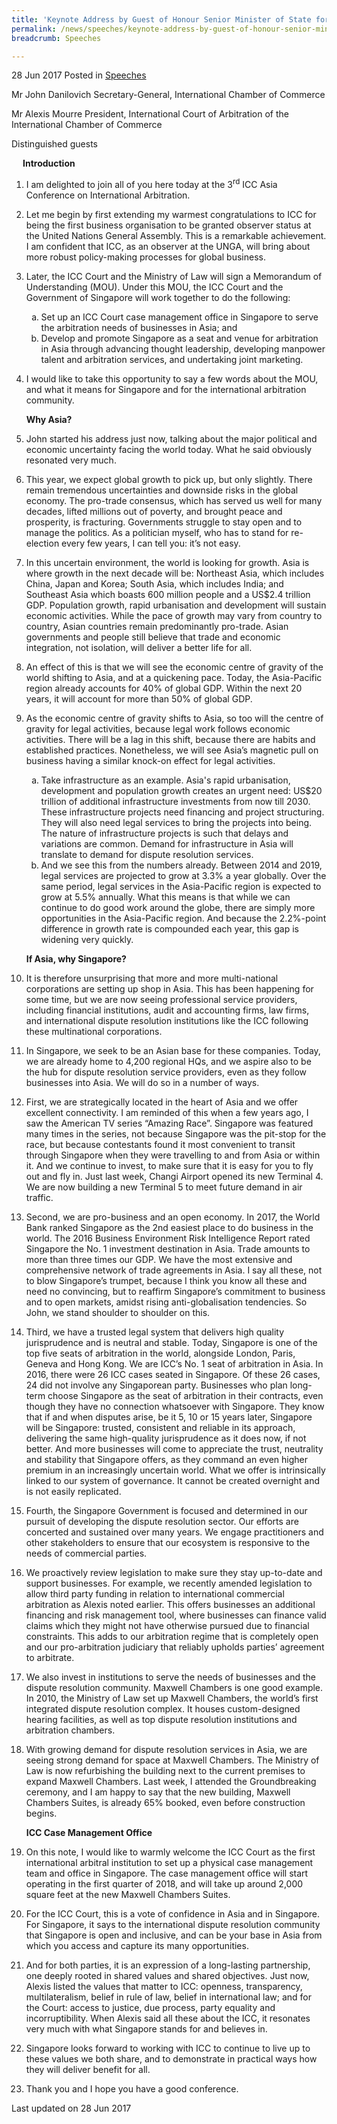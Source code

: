 ```yaml
---
title: 'Keynote Address by Guest of Honour Senior Minister of State for Law and Finance Ms Indranee Rajah at the 3rd ICC Asia Conference on International Arbitration'
permalink: /news/speeches/keynote-address-by-guest-of-honour-senior-minister-of-state-for-/
breadcrumb: Speeches

---
```



28 Jun 2017 Posted in [Speeches](/news/speeches)

Mr John Danilovich
Secretary-General, International Chamber of Commerce

Mr Alexis Mourre
President, International Court of Arbitration of the International Chamber of Commerce

Distinguished guests


<p style="margin-left: 18px; font-weight:bold">Introduction</p>

 1. I am delighted to join all of you here today at the 3<sup>rd</sup> ICC Asia Conference on International Arbitration.

 

 2. Let me begin by first extending my warmest congratulations to ICC for being the first business organisation to be granted observer status at the United Nations General Assembly. This is a remarkable achievement. I am confident that ICC, as an observer at the UNGA, will bring about more robust policy-making processes for global business. 

 3. Later, the ICC Court and the Ministry of Law will sign a Memorandum of Understanding (MOU). Under this MOU, the ICC Court and the Government of Singapore will work together to do the following: 
    <ol style="list-style-type: lower-alpha">
    <li>Set up an ICC Court case management office in Singapore to serve the arbitration needs of businesses in Asia; and</li>
    <li>Develop and promote Singapore as a seat and venue for arbitration in Asia through advancing thought leadership, developing           manpower talent and arbitration services, and undertaking joint marketing. </li>
    </ol>




 4. I would like to take this opportunity to say a few words about the MOU, and what it means for Singapore and for the international arbitration community.
    
    **Why Asia?**

 5. John started his address just now, talking about the major political and economic uncertainty facing the world today. What he said obviously resonated very much.

 

 6. This year, we expect global growth to pick up, but only slightly. There remain tremendous uncertainties and downside risks in the global economy. The pro-trade consensus, which has served us well for many decades, lifted millions out of poverty, and brought peace and prosperity, is fracturing. Governments struggle to stay open and to manage the politics. As a politician myself, who has to stand for re-election every few years, I can tell you: it’s not easy.

 

 7. In this uncertain environment, the world is looking for growth. Asia is where growth in the next decade will be: Northeast Asia, which includes China, Japan and Korea; South Asia, which includes India; and Southeast Asia which boasts 600 million people and a US$2.4 trillion GDP. Population growth, rapid urbanisation and development will sustain economic activities. While the pace of growth may vary from country to country, Asian countries remain predominantly pro-trade. Asian governments and people still believe that trade and economic integration, not isolation, will deliver a better life for all.

 

 8. An effect of this is that we will see the economic centre of gravity of the world shifting to Asia, and at a quickening pace. Today, the Asia-Pacific region already accounts for 40% of global GDP. Within the next 20 years, it will account for more than 50% of global GDP.


 9. As the economic centre of gravity shifts to Asia, so too will the centre of gravity for legal activities, because legal work follows economic activities. There will be a lag in this shift, because there are habits and established practices. Nonetheless, we will see Asia’s magnetic pull on business having a similar knock-on effect for legal activities.
    <ol style="list-style-type: lower-alpha">
    <li>Take infrastructure as an example. Asia's rapid urbanisation, development and population growth creates an urgent need: US$20       trillion of additional infrastructure investments from now till 2030. These infrastructure projects need financing and project         structuring. They will also need legal services to bring the projects into being.  The nature of infrastructure projects is such       that delays and variations are common. Demand for infrastructure in Asia will translate to demand for dispute resolution               services.</li>
    <li>And we see this from the numbers already. Between 2014 and 2019, legal services are projected to grow at 3.3% a year globally.       Over the same period, legal services in the Asia-Pacific region is expected to grow at 5.5% annually. What this means is that while     we can continue to do good work around the globe, there are simply more opportunities in the Asia-Pacific region. And because the       2.2%-point difference in growth rate is compounded each year, this gap is widening very quickly. </li> 
    </ol>

    **If Asia, why Singapore?**


10. It is therefore unsurprising that more and more multi-national corporations are setting up shop in Asia. This has been happening for some time, but we are now seeing professional service providers, including financial institutions, audit and accounting firms, law firms, and international dispute resolution institutions like the ICC following these multinational corporations.       

 

11. In Singapore, we seek to be an Asian base for these companies. Today, we are already home to 4,200 regional HQs, and we aspire also to be the hub for dispute resolution service providers, even as they follow businesses into Asia. We will do so in a number of ways. 

 

12. First, we are strategically located in the heart of Asia and we offer excellent connectivity. I am reminded of this when a few years ago, I saw the American TV series “Amazing Race”. Singapore was featured many times in the series, not because Singapore was the pit-stop for the race, but because contestants found it most convenient to transit through Singapore when they were travelling to and from Asia or within it. And we continue to invest, to make sure that it is easy for you to fly out and fly in. Just last week, Changi Airport opened its new Terminal 4. We are now building a new Terminal 5 to meet future demand in air traffic.

 

13. Second, we are pro-business and an open economy. In 2017, the World Bank ranked Singapore as the 2nd easiest place to do business in the world. The 2016 Business Environment Risk Intelligence Report rated Singapore the No. 1 investment destination in Asia. Trade amounts to more than three times our GDP. We have the most extensive and comprehensive network of trade agreements in Asia. I say all these, not to blow Singapore’s trumpet, because I think you know all these and need no convincing, but to reaffirm Singapore’s commitment to business and to open markets, amidst rising anti-globalisation tendencies. So John, we stand shoulder to shoulder on this.

 

14. Third, we have a trusted legal system that delivers high quality jurisprudence and is neutral and stable. Today, Singapore is one of the top five seats of arbitration in the world, alongside London, Paris, Geneva and Hong Kong. We are ICC’s No. 1 seat of arbitration in Asia. In 2016, there were 26 ICC cases seated in Singapore. Of these 26 cases, 24 did not involve any Singaporean party.  Businesses who plan long-term choose Singapore as the seat of arbitration in their contracts, even though they have no connection whatsoever with Singapore. They know that if and when disputes arise, be it 5, 10 or 15 years later, Singapore will be Singapore: trusted, consistent and reliable in its approach, delivering the same high-quality jurisprudence as it does now, if not better. And more businesses will come to appreciate the trust, neutrality and stability that Singapore offers, as they command an even higher premium in an increasingly uncertain world. What we offer is intrinsically linked to our system of governance. It cannot be created overnight and is not easily replicated.

 

15. Fourth, the Singapore Government is focused and determined in our pursuit of developing the dispute resolution sector. Our efforts are concerted and sustained over many years. We engage practitioners and other stakeholders to ensure that our ecosystem is responsive to the needs of commercial parties.

 

16. We proactively review legislation to make sure they stay up-to-date and support businesses. For example, we recently amended legislation to allow third party funding in relation to international commercial arbitration as Alexis noted earlier. This offers businesses an additional financing and risk management tool, where businesses can finance valid claims which they might not have otherwise pursued due to financial constraints. This adds to our arbitration regime that is completely open and our pro-arbitration judiciary that reliably upholds parties’ agreement to arbitrate.

 

17. We also invest in institutions to serve the needs of businesses and the dispute resolution community. Maxwell Chambers is one good example. In 2010, the Ministry of Law set up Maxwell Chambers, the world’s first integrated dispute resolution complex. It houses custom-designed hearing facilities, as well as top dispute resolution institutions and arbitration chambers.

 

18. With growing demand for dispute resolution services in Asia, we are seeing strong demand for space at Maxwell Chambers. The Ministry of Law is now refurbishing the building next to the current premises to expand Maxwell Chambers. Last week, I attended the Groundbreaking ceremony, and I am happy to say that the new building, Maxwell Chambers Suites, is already 65% booked, even before construction begins.
    
    **ICC Case Management Office**

 

19. On this note, I would like to warmly welcome the ICC Court as the first international arbitral institution to set up a physical case management team and office in Singapore. The case management office will start operating in the first quarter of 2018, and will take up around 2,000 square feet at the new Maxwell Chambers Suites.

 

20. For the ICC Court, this is a vote of confidence in Asia and in Singapore. For Singapore, it says to the international dispute resolution community that Singapore is open and inclusive, and can be your base in Asia from which you access and capture its many opportunities.

 

21. And for both parties, it is an expression of a long-lasting partnership, one deeply rooted in shared values and shared objectives. Just now, Alexis listed the values that matter to ICC: openness, transparency, multilateralism, belief in rule of law, belief in international law; and for the Court: access to justice, due process, party equality and incorruptibility. When Alexis said all these about the ICC, it resonates very much with what Singapore stands for and believes in.

 

22. Singapore looks forward to working with ICC to continue to live up to these values we both share, and to demonstrate in practical ways how they will deliver benefit for all.

 
23. Thank you and I hope you have a good conference.

<p class="right-side-updated">Last updated on 28 Jun 2017</p>
